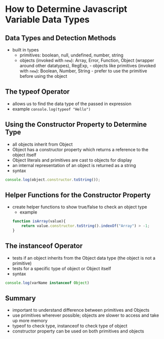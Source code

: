 # How to Determine Javascript Variable Data Types

## Data Types and Detection Methods
- built in types
   - primitives: boolean, null, undefined, number, string
   - objects (invoked with ```new```): Array, Error, Function, Object (wrapper around other datatypes), RegExp, - objects like primitives (invoked with ```new```): Boolean, Number, String - prefer to use the primitive before using the object

## The typeof Operator
- allows us to find the data type of the passed in expression
- example ```console.log(typeof "Hello")```

## Using the Constructor Property to Determine Type
- all objects inherit from Object
- Object has a constructor property which returns a reference to the object itself
- Object literals and primitives are cast to objects for display
- an internal representation of an object is returned as a string
- syntax
```Javascript
console.log(object.constructor.toString());
```

## Helper Functions for the Constructor Property
- create helper functions to show true/false to check an object type
   - example
   ```Javascript
   function isArray(value){
       return value.constructor.toString().indexOf("Array") > -1;
   }
   ```

## The instanceof Operator
- tests if an object inherits from the Object data type (the object is not a primitive)
- tests for a specific type of object or Object itself
- syntax
```Javascript
console.log(varName instanceof Object)
```

## Summary
- important to understand difference between primitives and Objects
- use primitives wherever possible; objects are slower to access and take up more memory
- typeof to check type, instanceof to check type of object
- constructor property can be used on both primitives and objects